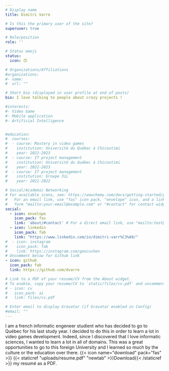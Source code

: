 ```yaml
---
# Display name
title: Dimitri Varre

# Is this the primary user of the site?
superuser: true

# Role/position
role: ''

# Status emoji
status:
  icon: 🙃

# Organizations/Affiliations
#organizations:
#- name: 
#  url: ""

# Short bio (displayed in user profile at end of posts)
bio: I love talking to people about crazy projects !

#interests:
#- Video Game
#- Mobile application
#- Artificial Intelligence


#education:
#  courses:
#  - course: Mastery in video games
#    institution: Université du Québec à Chicoutimi
#    year: 2022-2023
#  - course: IT project management
#    institution: Université du Québec à Chicoutimi
#    year: 2022-2023
#  - course: IT project management
#    institution: Groupe 3iL
#    year: 2021-2022

# Social/Academic Networking
# For available icons, see: https://wowchemy.com/docs/getting-started/page-builder/#icons
#   For an email link, use "fas" icon pack, "envelope" icon, and a link in the
#   form "mailto:your-email@example.com" or "#contact" for contact widget.
social:
  - icon: envelope
    icon_pack: fas
    link: 'about/#contact' # For a direct email link, use "mailto:test@example.org".
  - icon: linkedin
    icon_pack: fab
    link: "https://www.linkedin.com/in/dimitri-varr%C3%A9/"
#  - icon: instagram
#    icon_pack: fab
#    link: https://instagram.com/geocushen
# Uncomment below for Github link
- icon: github
  icon_pack: fab
  link: https://github.com/dvarre

# Link to a PDF of your resume/CV from the About widget.
# To enable, copy your resume/CV to `static/files/cv.pdf` and uncomment the lines below.
# - icon: cv
#   icon_pack: ai
#   link: files/cv.pdf

# Enter email to display Gravatar (if Gravatar enabled in Config)
#email: ""
---
```


I am a french informatic engeneer studient who has decided to go to Québec for his last study year. I decided to do this in order to learn 
a lot in video games development. Indeed, since I discovered that I love informatic sciences, I wanted to learn a lot in all of domains.
This was a great opportunities to go to this foreign University and I learned so much by the culture or the education over there.
{{< icon name="download" pack="fas" >}} {{< staticref "uploads/resume.pdf" "newtab" >}}Download{{< /staticref >}} my resumé as a PDF.

